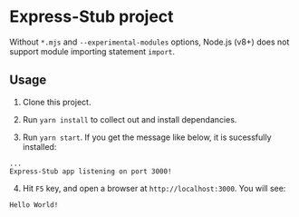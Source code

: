 # Express-Stub project

Without `*.mjs` and `--experimental-modules` options, Node.js (v8+) does not support module importing statement `import`.

## Usage

1. Clone this project.

2. Run `yarn install` to collect out and install dependancies.

3. Run `yarn start`. If you get the message like below, it is sucessfully installed:
```
...
Express-Stub app listening on port 3000!
```

4. Hit `F5` key, and open a browser at `http://localhost:3000`. You will see:
```
Hello World!
```
